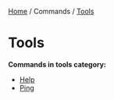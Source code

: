 [Home](https://tmsz-dev.github.io/Persistence/) / Commands / [Tools](https://tmsz-dev.github.io/Persistence/commands/tools)

# Tools

**Commands in tools category:**
* [Help](https://tmsz-dev.github.io/Persistence/commands/tools/help.html)
* [Ping](https://tmsz-dev.github.io/Persistence/commands/tools/ping.html)
